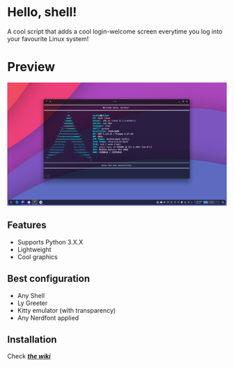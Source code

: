 # Hello, shell!
A cool script that adds a cool login-welcome screen everytime you log into your favourite Linux system!

# Preview
![](hello.sh.png)

## Features
* Supports Python 3.X.X
* Lightweight
* Cool graphics

## Best configuration
* Any Shell
* Ly Greeter
* Kitty emulator (with transparency)
* Any Nerdfont applied

## Installation
Check ***[the wiki](https://mick.gdn/wiki/hello.sh)***
